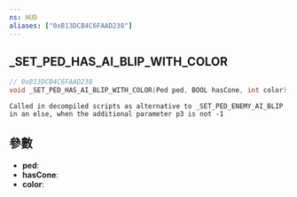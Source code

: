 ```yaml
---
ns: HUD
aliases: ["0xB13DCB4C6FAAD238"]
---
```

## _SET_PED_HAS_AI_BLIP_WITH_COLOR

```c
// 0xB13DCB4C6FAAD238
void _SET_PED_HAS_AI_BLIP_WITH_COLOR(Ped ped, BOOL hasCone, int color);
```

```
Called in decompiled scripts as alternative to _SET_PED_ENEMY_AI_BLIP in an else, when the additional parameter p3 is not -1  
```

## 參數
* **ped**: 
* **hasCone**: 
* **color**: 

